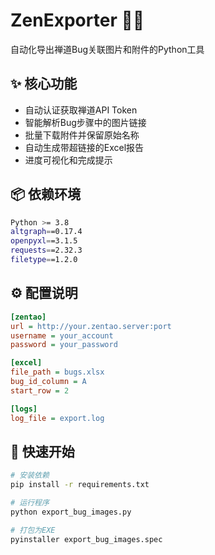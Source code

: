 # ZenExporter 🐛📁

自动化导出禅道Bug关联图片和附件的Python工具

## ✨ 核心功能
- 自动认证获取禅道API Token
- 智能解析Bug步骤中的图片链接
- 批量下载附件并保留原始名称
- 自动生成带超链接的Excel报告
- 进度可视化和完成提示

## 📦 依赖环境
```bash
Python >= 3.8
altgraph==0.17.4
openpyxl==3.1.5
requests==2.32.3
filetype==1.2.0
```

## ⚙️ 配置说明
```ini
[zentao]
url = http://your.zentao.server:port
username = your_account
password = your_password

[excel]
file_path = bugs.xlsx
bug_id_column = A
start_row = 2

[logs]
log_file = export.log
```

## 🚀 快速开始
```bash
# 安装依赖
pip install -r requirements.txt

# 运行程序
python export_bug_images.py

# 打包为EXE
pyinstaller export_bug_images.spec